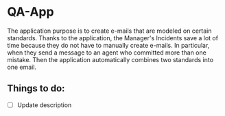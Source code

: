 # QA-App

The application purpose is to create e-mails that are modeled on certain standards.
Thanks to the application, the Manager's Incidents save a lot of time because they do not have to manually create e-mails. In particular, when they send a message to an agent who committed more than one mistake. Then the application automatically combines two standards into one email.

## Things to do:
- [ ] Update description
